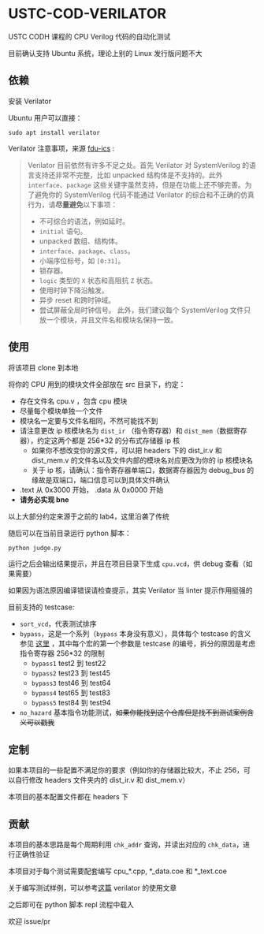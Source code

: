 # USTC-COD-VERILATOR

USTC CODH 课程的 CPU Verilog 代码的自动化测试

目前确认支持 Ubuntu 系统，理论上别的 Linux 发行版问题不大

## 依赖

安装 Verilator

Ubuntu 用户可以直接：

```
sudo apt install verilator
```

Verilator 注意事项，来源 [fdu-ics](https://fducslg.github.io/ICS-2021Spring-FDU/misc/verilate.html) :

> Verilator 目前依然有许多不足之处。首先 Verilator 对 SystemVerilog 的语言支持还非常不完整，比如 unpacked 结构体是不支持的。此外 `interface`、`package` 这些关键字虽然支持，但是在功能上还不够完善。为了避免你的 SystemVerilog 代码不能通过 Verilator 的综合和不正确的仿真行为，请**尽量避免**以下事项：
>
> - 不可综合的语法，例如延时。
> - `initial` 语句。
> - unpacked 数组、结构体。
> - `interface`、`package`、`class`。
> - 小端序位标号，如 `[0:31]`。
> - 锁存器。
> - `logic` 类型的 `X` 状态和高阻抗 `Z` 状态。
> - 使用时钟下降沿触发。
> - 异步 reset 和跨时钟域。
> - 尝试屏蔽全局时钟信号。
>   此外，我们建议每个 SystemVerilog 文件只放一个模块，并且文件名和模块名保持一致。

## 使用

将该项目 clone 到本地

将你的 CPU 用到的模块文件全部放在 src 目录下，约定：

- 存在文件名 cpu.v ，包含 cpu 模块
- 尽量每个模块单独一个文件
- 模块名一定要与文件名相同，不然可能找不到
- 请注意更改 ip 核模块名为 `dist_ir` （指令寄存器）和 `dist_mem`（数据寄存器），约定这两个都是 256\*32 的分布式存储器 ip 核
  - 如果你不想改变你的源文件，可以把 headers 下的 dist_ir.v 和 dist_mem.v 的文件名以及文件内部的模块名对应更改为你的 ip 核模块名
  - 关于 ip 核，请确认：指令寄存器单端口，数据寄存器因为 debug_bus 的缘故是双端口，端口信息可以到具体文件确认
- .text 从 0x3000 开始， .data 从 0x0000 开始
- **请务必实现 bne**

以上大部分约定来源于之前的 lab4，这里沿袭了传统

随后可以在当前目录运行 python 脚本：

```bash
python judge.py
```

运行之后会输出结果提示，并且在项目目录下生成 `cpu.vcd`，供 debug 查看（如果需要）

如果因为语法原因编译错误请检查提示，其实 Verilator 当 linter 提示作用挺强的

目前支持的 testcase:

- `sort_vcd`，代表测试排序
- `bypass`，这是一个系列（`bypass` 本身没有意义），具体每个 testcase 的含义参见 [这里](https://github.com/cs3001h/cs3001h.tests/blob/main/isa/rv32mi/bypass.S) ，其中每个宏的第一个参数是 testcase 的编号，拆分的原因是考虑指令寄存器 256\*32 的限制
  - `bypass1` test2 到 test22
  - `bypass2` test23 到 test45
  - `bypass3` test46 到 test64
  - `bypass4` test65 到 test83
  - `bypass5` test84 到 test94
- `no_hazard` 基本指令功能测试，~~如果你能找到这个仓库但是找不到测试案例含义可以戳我~~

## 定制

如果本项目的一些配置不满足你的要求（例如你的存储器比较大，不止 256，可以自行修改 headers 文件夹内的 dist_ir.v 和 dist_mem.v）

本项目的基本配置文件都在 headers 下

## 贡献

本项目的基本思路是每个周期利用 `chk_addr` 查询，并读出对应的 `chk_data`，进行正确性验证

本项目对于每个测试需要配套编写 cpu\_\*.cpp, \*\_data.coe 和 \*\_text.coe

关于编写测试样例，可以参考[这篇](http://www.sunnychen.top/2019/07/25/%E8%B7%A8%E8%AF%AD%E8%A8%80%E7%9A%84Verilator%E4%BB%BF%E7%9C%9F%EF%BC%9A%E4%BD%BF%E7%94%A8%E8%BF%9B%E7%A8%8B%E9%97%B4%E9%80%9A%E4%BF%A1/) verilator 的使用文章

之后即可在 python 脚本 repl 流程中载入

欢迎 issue/pr
